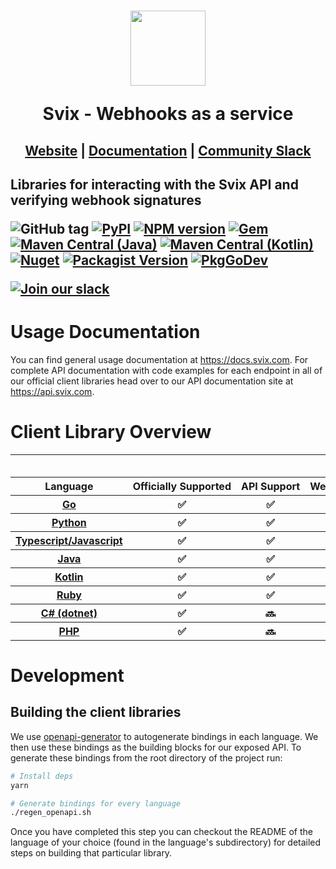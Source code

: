<h1 align="center">
    <a style="text-decoration: none" href="https://www.svix.com">
      <img width="120" src="https://avatars.githubusercontent.com/u/80175132?s=200&v=4" />
      <p align="center">Svix - Webhooks as a service</p>
    </a>
</h1>
<h2 align="center">
  <a href="https://svix.com">Website</a> | <a href="https://docs.svix.com">Documentation</a> | <a href="https://svix.com/slack">Community Slack</a>
<h2>

Libraries for interacting with the Svix API and verifying webhook signatures

![GitHub tag](https://img.shields.io/github/tag/svix/svix-libs.svg)
[![PyPI](https://img.shields.io/pypi/v/svix.svg)](https://pypi.python.org/pypi/svix/)
[![NPM version](https://img.shields.io/npm/v/svix.svg)](https://www.npmjs.com/package/svix)
[![Gem](https://img.shields.io/gem/v/svix)](https://rubygems.org/gems/svix)
[![Maven Central (Java)](https://img.shields.io/maven-central/v/com.svix/svix?label=maven-central%20(java))](https://search.maven.org/artifact/com.svix/svix)
[![Maven Central (Kotlin)](https://img.shields.io/maven-central/v/com.svix.kotlin/svix-kotlin?label=maven-central%20(kotlin))](https://search.maven.org/artifact/com.svix.kotlin/svix-kotlin)
[![Nuget](https://img.shields.io/nuget/v/svix)](https://www.nuget.org/packages/Svix/)
[![Packagist Version](https://img.shields.io/packagist/v/svix/svix)](https://packagist.org/packages/svix/svix)
[![PkgGoDev](https://pkg.go.dev/badge/github.com/svix/svix-libs)](https://pkg.go.dev/github.com/svix/svix-libs/go)

[![Join our slack](https://img.shields.io/badge/Slack-join%20the%20community-blue?logo=slack&style=social)](https://www.svix.com/slack/)

# Usage Documentation

You can find general usage documentation at <https://docs.svix.com>.  For complete API documentation with code examples for each endpoint in all of our official client libraries head over to our API documentation site at <https://api.svix.com>.

# Client Library Overview

<table style="table-layout:fixed; white-space: nowrap;">
  <th colspan="6">⚡️ Feature Breakdown ⚡️</th>
  <tr>
    <th>Language</th>
    <th>Officially Supported</th>
    <th>API Support</th>
    <th>Webhook Verification</th>
    <th colspan="4">Other Notes</th>
  </tr>
  <tr>
    <th><a href="https://github.com/svix/svix-libs/blob/main/go/README.md">Go</a></th>
    <th>✅</th>
    <th>✅</th>
    <th>✅</th>
    <th colspan="4"></th>
  </tr>
  </tr>
    <tr>
    <th><a href="https://github.com/svix/svix-libs/blob/main/python/README.md">Python</a></th>
    <th>✅</th>
    <th>✅</th>
    <th>✅</th>
    <th colspan="4">Async Support planned.</th>
  </tr>
    </tr>
    <tr>
    <th><a href="https://github.com/svix/svix-libs/blob/main/javascript/README.md">Typescript/Javascript</a></th>
    <th>✅</th>
    <th>✅</th>
    <th>✅</th>
    <th colspan="4"></th>
  </tr>
  <tr>
    <th><a href="https://github.com/svix/svix-libs/blob/main/java/README.md">Java</a></th>
    <th>✅</th>
    <th>✅</th>
    <th>✅</th>
    <th colspan="4">Async support planned. (If you use kotlin, checkout our kotlin library for coroutine support.)</th>
  </tr>
  <tr>
    <th><a href="https://github.com/svix/svix-libs/blob/main/kotlin/README.md">Kotlin</a></th>
    <th>✅</th>
    <th>✅</th>
    <th>✅</th>
    <th colspan="4">
  </th>
  <tr>
    <th><a href="https://github.com/svix/svix-libs/blob/main/ruby/README.md">Ruby</a></th>
    <th>✅</th>
    <th>✅</th>
    <th>✅</th>
    <th colspan="4">
  </th>
  <tr>
    <th><a href="https://github.com/svix/svix-libs/blob/main/csharp/README.md">C# (dotnet)</a></th>
    <th>✅</th>
    <th>🔜</th>
    <th>✅</th>
    <th colspan="4">
  </th>
  <tr>
    <th><a href="https://github.com/svix/svix-libs/blob/main/php/README.md">PHP</a></th>
    <th>✅</th>
    <th>🔜</th>
    <th>✅</th>
    <th colspan="4">
  </th>
</table>

# Development
## Building the client libraries

We use [openapi-generator](https://github.com/OpenAPITools/openapi-generator) to autogenerate bindings in each language. We then use these bindings as the building blocks for our exposed API.  To generate these bindings from the root directory of the project run:

```sh
# Install deps
yarn

# Generate bindings for every language
./regen_openapi.sh
```

Once you have completed this step you can checkout the README of the language of your choice (found in the language's subdirectory) for detailed steps on building that particular library.

